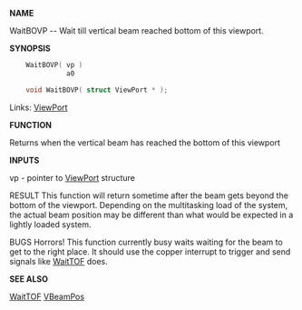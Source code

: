 
**NAME**

WaitBOVP -- Wait till vertical beam reached bottom of
this viewport.

**SYNOPSIS**

```c
    WaitBOVP( vp )
              a0

    void WaitBOVP( struct ViewPort * );

```
Links: [ViewPort](_00B8) 

**FUNCTION**

Returns when the vertical beam has reached the bottom of this viewport

**INPUTS**

vp - pointer to [ViewPort](_00B8) structure

RESULT
This function will return sometime after the beam gets beyond
the bottom of the viewport.  Depending on the multitasking load
of the system, the actual beam position may be different than
what would be expected in a lightly loaded system.

BUGS
Horrors! This function currently busy waits waiting for the
beam to get to the right place.  It should use the copper
interrupt to trigger and send signals like [WaitTOF](WaitTOF) does.

**SEE ALSO**

[WaitTOF](WaitTOF) [VBeamPos](VBeamPos)

